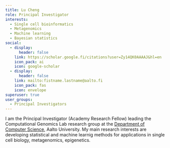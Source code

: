 ```yaml
---
title: Lu Cheng
role: Principal Investigator
interests:
  - Single cell bioinformatics
  - Metagenomics
  - Machine learning
  - Bayesian statistics
social:
  - display:
      header: false
    link: https://scholar.google.fi/citations?user=Zy14QK0AAAAJ&hl=en
    icon_pack: ai
    icon: google-scholar
  - display:
      header: false
    link: mailto:fistname.lastname@aalto.fi
    icon_pack: fas
    icon: envelope
superuser: true
user_groups:
  - Principal Investigators
---
```

I am the Principal Investigator (Academy Research Fellow) leading the Computational Genomics Lab [](https://chengl7.github.io/)research group at the [Department of Computer Science](https://www.cs.aalto.fi/), Aalto University. My main research interests are developing statistical and machine learnig methods for applications in single cell biology, metagenomics, epigenetics.